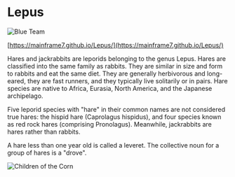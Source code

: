 # Lepus
![Blue Team](https://camo.githubusercontent.com/5932f2bf348b57adf01aa5d848fd0d01dd3fa0fd/68747470733a2f2f696d672e736869656c64732e696f2f62616467652f426c75652d5465616d2d3030303030302e7376673f7374796c653d706c617374696326636f6c6f72413d303030304646263f26636f6c6f72423d354135413541263f7374796c653d706c6173746963)

[https://mainframe7.github.io/Lepus/](https://mainframe7.github.io/Lepus/)

Hares and jackrabbits are leporids belonging to the genus Lepus. Hares are classified into the same family as rabbits. They are similar in size and form to rabbits and eat the same diet. They are generally herbivorous and long-eared, they are fast runners, and they typically live solitarily or in pairs. Hare species are native to Africa, Eurasia, North America, and the Japanese archipelago.

Five leporid species with "hare" in their common names are not considered true hares: the hispid hare (Caprolagus hispidus), and four species known as red rock hares (comprising Pronolagus). Meanwhile, jackrabbits are hares rather than rabbits.

A hare less than one year old is called a leveret. The collective noun for a group of hares is a "drove".

![Children of the Corn](http://i.imgur.com/UE2Me.jpg)
